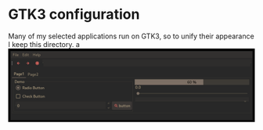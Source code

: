 # GTK3 configuration

Many of my selected applications run on GTK3, so to unify their appearance I
keep this directory.
a
![GTK3](gtk3.png "GTK3 example")
